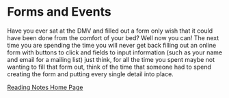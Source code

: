 # Forms and Events

Have you ever sat at the DMV and filled out a form only wish that it could have been done from the comfort of your bed? Well now you can! The next time you are spending the time you will never get back filling out an online form with buttons to click and fields to input information (such as your name and email for a mailing list) just think, for all the time you spent maybe not wanting to fill that form out, think of the time that someone had to spend creating the form and putting every single detail into place.

[Reading Notes Home Page](README.md)
